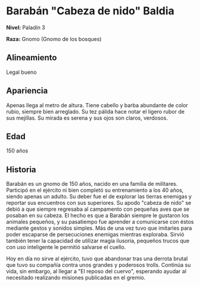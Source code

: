 # Barabán "Cabeza de nido" Baldia

**Nivel:** Paladín 3

**Raza:** Gnomo (Gnomo de los bosques)

## Alineamiento
Legal bueno

## Apariencia
Apenas llega al metro de altura. Tiene cabello y barba abundante de color rubio, siempre bien arreglado. Su tez pálida hace notar el ligero rubor de sus mejillas. Su mirada es serena y sus ojos son claros, verdosos.

## Edad
150 años

## Historia
Barabán es un gnomo de 150 años, nacido en una familia de militares. Participó en el ejército ni bien completó su entrenamiento a los 40 años, siendo apenas un adulto. Su deber fue el de explorar las tierras enemigas y reportar sus encuentros con sus superiores. Su apodo "cabeza de nido" se debió a que siempre regresaba al campamento con pequeñas aves que se posaban en su cabeza. El hecho es que a Barabán siempre le gustaron los animales pequeños, y su pasatiempo fue aprender a comunicarse con éstos mediante gestos y sonidos simples. Más de una vez tuvo que imitarles para poder escaparse de persecuciones enemigas mientras exploraba. Sirvió también tener la capacidad de utilizar magia ilusoria, pequeños trucos que con uso inteligente le permitió salvarse el cuello.

Hoy en día no sirve al ejército, tuvo que abandonar tras una derrota brutal que tuvo su compañía contra unos grandes y poderosos trolls. Continúa su vida, sin embargo, al llegar a "El reposo del cuervo", esperando ayudar al necesitado realizando misiones publicadas en el gremio.

